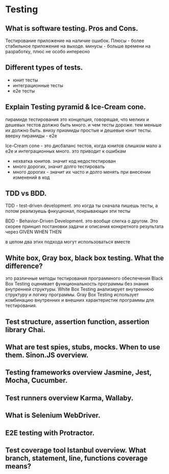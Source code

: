 # Testing
##	What is software testing. Pros and Cons.

Тестирование приложение на наличие ошибок. Плюсы - более стабильное приложение на выходе. минусы - больше времени на разработку, плюс не особо интересно

##	Different types of tests.

- юнит тесты
- интеграционные тесты
- е2е тесты

##	Explain Testing pyramid & Ice-Cream cone.

пирамиде тестирования это концепция, говорящая, что мелких и дешевых тестов должно быть много. и чем тесты дороже. тем меньше их должно быть. внизу приамиды простые и дешевые юнит тесты. вверху пирамиды - е2е

 Ice-Cream cone - это дисбаланс тестов, когда юнитов слишком мало а е2е и интеграционных много. это приводит к ошибкам
- нехватка юнитов. значит код недостестирован
- много дорогих, значит долго тестировать
- много дорогих - значит их часто и долго менять при внесении изменений в код


##	TDD vs BDD.

TDD - test-driven development. это когда ты сначала пишешь тесты, а потом реализуешь фнкуционал, покрывающих эти тесты

BDD - Behavior-Driven Development. это вообще слегка о другом. Это скорее принцип постановки задачи и описания конкретного результата через
GIVEN 
WHEN
THEN

в целом два этих подхода могут использоваться вместе


##	White box, Gray box, black box testing. What the difference?

 это различные методы тестирования программного обеспечения
Black Box Testing оценивает функциональность программы без знания внутренней структуры.
White Box Testing анализирует внутреннюю структуру и логику программы.
Gray Box Testing использует комбинацию внутренних и внешних характеристик программы для тестирования.

##	Test structure, assertion function, assertion library Chai.
##	What are test spies, stubs, mocks. When to use them. Sinon.JS overview.
##	Testing frameworks overview Jasmine, Jest, Mocha, Cucumber.
##	Test runners overview Karma, Wallaby.
##	What is Selenium WebDriver.
##	E2E testing with Protractor.
##	Test coverage tool Istanbul overview. What branch, statement, line, functions coverage means?
